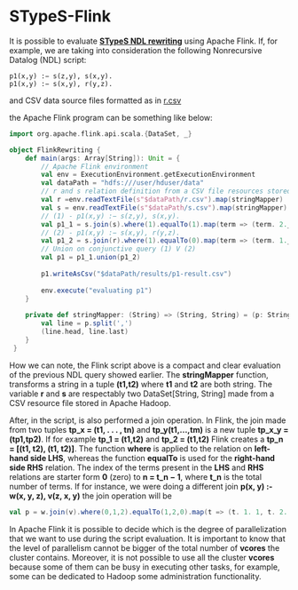 # STypeS-Flink

It is possible to evaluate [**STypeS NDL rewriting**](https://github.com/srapisarda/stypes) using Apache Flink. 
If, for example, we are taking into consideration the following Nonrecursive Datalog (NDL) script:
 ```
p1(x,y) :− s(z,y), s(x,y).
p1(x,y) :− s(x,y), r(y,z).
```

and CSV data source files formatted as in [r.csv](https://github.com/srapisarda/stypes-flink/blob/master/src/test/resources/benchmark/Lines/data/csv/1.ttl-R.csv)

the Apache Flink program can be something like below:
```scala
import org.apache.flink.api.scala.{DataSet, _}

object FlinkRewriting {
    def main(args: Array[String]): Unit = {
        // Apache Flink environment 
        val env = ExecutionEnvironment.getExecutionEnvironment
        val dataPath = "hdfs:///user/hduser/data"  
        // r and s relation definition from a CSV file resources stored in hadoop
        val r =env.readTextFile(s"$dataPath/r.csv").map(stringMapper) 
        val s = env.readTextFile(s"$dataPath/s.csv").map(stringMapper)
        // (1) - p1(x,y) :− s(z,y), s(x,y).
        val p1_1 = s.join(s).where(1).equalTo(1).map(term => (term. 2._1, term. 1._2)) 
        // (2) - p1(x,y) :− s(x,y), r(y,z).
        val p1_2 = s.join(r).where(1).equalTo(0).map(term => (term. 1._1, term. 2._1)) 
        // Union on conjunctive query (1) V (2) 
        val p1 = p1_1.union(p1_2) 
        
        p1.writeAsCsv("$dataPath/results/p1-result.csv")
        
        env.execute("evaluating p1")
    }
    
    private def stringMapper: (String) => (String, String) = (p: String) => { 
        val line = p.split(',')
        (line.head, line.last)
    }
 }
```

How we can note, the Flink script above is a compact and clear evaluation of the previous NDL query showed earlier. 
The **stringMapper** function, transforms a string in a tuple **(t1,t2)** where **t1** and **t2** are both string. 
The variable **r** and **s** are respectably two DataSet[String, String] made from a CSV resource file stored in Apache Hadoop.

After, in the script, is also performed a join operation. 
In Flink, the join made from two tuples **tp_x = (t1, . . . , tn)** and **tp_y(t1,...,tm)** is a new tuple **tp_x_y = (tp1,tp2)**. 
If for example **tp_1 = (t1,t2)** and **tp_2 = (t1,t2)** Flink creates a **tp_n = [(t1, t2), (t1, t2)]**. 
The function **where** is applied to the relation on **left-hand side LHS**, whereas the function **equalTo** is used for the **right-hand side RHS** relation. 
The index of the terms present in the **LHS** and **RHS** relations are starter form **0** (zero) to **n = t_n − 1**, where **t_n** is the total number of terms. 
If for instance, we were doing a different join **p(x, y) :- w(x, y, z), v(z, x, y)** the join operation will be
```scala
val p = w.join(v).where(0,1,2).equalTo(1,2,0).map(t => (t. 1. 1, t. 2. 3)
```
In Apache Flink it is possible to decide which is the degree of parallelization that we want to use during the script evaluation. 
It is important to know that the level of parallelism cannot be bigger of the total number of **vcores** the cluster contains. 
Moreover, it is not possible to use all the cluster **vcores** because some of them can be busy in executing other tasks, 
for example, some can be dedicated to Hadoop some administration functionality.
